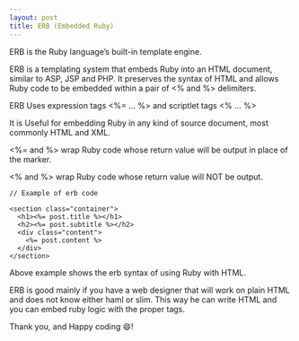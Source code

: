 ```yaml
---
layout: post
title: ERB (Embedded Ruby)
---
```


ERB is the Ruby language’s built-in template engine.

ERB is a templating system that embeds Ruby into an HTML document, similar to ASP, JSP and PHP. It preserves the syntax of HTML and allows Ruby code to be embedded within a pair of <% and %> delimiters.

ERB Uses expression tags <%= … %> and scriptlet tags <% … %>

It is Useful for embedding Ruby in any kind of source document, most commonly HTML and XML.

<%= and %> wrap Ruby code whose return value will be output in place of the marker.

<% and %> wrap Ruby code whose return value will NOT be output.

```erb
// Example of erb code

<section class="container">
  <h1><%= post.title %></h1>
  <h2><%= post.subtitle %></h2>
  <div class="content">
    <%= post.content %>
  </div>
</section>
```

Above example shows the erb syntax of using Ruby with HTML.

ERB is good mainly if you have a web designer that will work on plain HTML and does not know either haml or slim. This way he can write HTML and you can embed ruby logic with the proper tags.

Thank you, and Happy coding :smile:!
